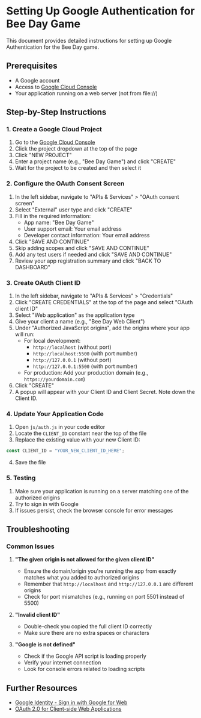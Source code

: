 # Setting Up Google Authentication for Bee Day Game

This document provides detailed instructions for setting up Google Authentication for the Bee Day game.

## Prerequisites

- A Google account
- Access to [Google Cloud Console](https://console.cloud.google.com/)
- Your application running on a web server (not from file://)

## Step-by-Step Instructions

### 1. Create a Google Cloud Project

1. Go to the [Google Cloud Console](https://console.cloud.google.com/)
2. Click the project dropdown at the top of the page
3. Click "NEW PROJECT"
4. Enter a project name (e.g., "Bee Day Game") and click "CREATE"
5. Wait for the project to be created and then select it

### 2. Configure the OAuth Consent Screen

1. In the left sidebar, navigate to "APIs & Services" > "OAuth consent screen"
2. Select "External" user type and click "CREATE"
3. Fill in the required information:
   - App name: "Bee Day Game"
   - User support email: Your email address
   - Developer contact information: Your email address
4. Click "SAVE AND CONTINUE"
5. Skip adding scopes and click "SAVE AND CONTINUE"
6. Add any test users if needed and click "SAVE AND CONTINUE"
7. Review your app registration summary and click "BACK TO DASHBOARD"

### 3. Create OAuth Client ID

1. In the left sidebar, navigate to "APIs & Services" > "Credentials"
2. Click "CREATE CREDENTIALS" at the top of the page and select "OAuth client ID"
3. Select "Web application" as the application type
4. Give your client a name (e.g., "Bee Day Web Client")
5. Under "Authorized JavaScript origins", add the origins where your app will run:
   - For local development: 
     - `http://localhost` (without port)
     - `http://localhost:5500` (with port number)
     - `http://127.0.0.1` (without port)
     - `http://127.0.0.1:5500` (with port number)
   - For production: Add your production domain (e.g., `https://yourdomain.com`)
6. Click "CREATE"
7. A popup will appear with your Client ID and Client Secret. Note down the Client ID.

### 4. Update Your Application Code

1. Open `js/auth.js` in your code editor
2. Locate the `CLIENT_ID` constant near the top of the file
3. Replace the existing value with your new Client ID:

```javascript
const CLIENT_ID = "YOUR_NEW_CLIENT_ID_HERE";
```

4. Save the file

### 5. Testing

1. Make sure your application is running on a server matching one of the authorized origins
2. Try to sign in with Google
3. If issues persist, check the browser console for error messages

## Troubleshooting

### Common Issues

1. **"The given origin is not allowed for the given client ID"**
   - Ensure the domain/origin you're running the app from exactly matches what you added to authorized origins
   - Remember that `http://localhost` and `http://127.0.0.1` are different origins
   - Check for port mismatches (e.g., running on port 5501 instead of 5500)

2. **"Invalid client ID"**
   - Double-check you copied the full client ID correctly
   - Make sure there are no extra spaces or characters

3. **"Google is not defined"**
   - Check if the Google API script is loading properly
   - Verify your internet connection
   - Look for console errors related to loading scripts

## Further Resources

- [Google Identity - Sign in with Google for Web](https://developers.google.com/identity/gsi/web/guides/overview)
- [OAuth 2.0 for Client-side Web Applications](https://developers.google.com/identity/protocols/oauth2/javascript-implicit-flow)
